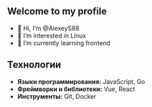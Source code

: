 ## Welcome to my profile ##
- 👋 Hi, I’m @AlexeyS88
- 👀 I’m interested in Linux
- 🌱 I’m currently learning frontend
## Технологии ##
- **Языки программирования:** JavaScript, Go
- **Фреймворки и библиотеки:** Vue, React
- **Инструменты:** Git, Docker

